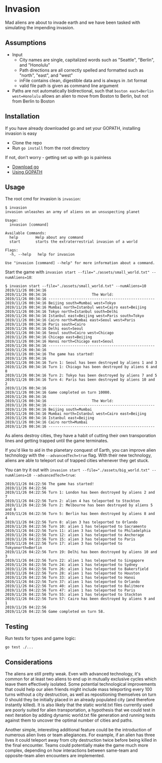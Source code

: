 # Invasion
Mad aliens are about to invade earth and we have been tasked with simulating the impending invasion.

## Assumptions
- Input
    - City names are single, capitalized words such as "Seattle", "Berlin", and "Honolulu"
    - Path directions are all correctly spelled and formatted such as "north", "east", and "west"
    - inFile contains clean, digestible data and is always in .txt format
    - valid file path is given as command line argument
- Paths are not automatically bidirectional, such that `boston east=Berlin west=Honolulu` allows an alien to move from Boston to Berlin, but not from Berlin to Boston

## Installation
If you have already downloaded go and set your GOPATH, installing invasion is easy
- Clone the repo
- Run `go install` from the root directory

If not, don't worry - getting set up with go is painless
- [Download go](https://golang.org/dl/)
- [Using GOPATH](https://github.com/golang/go/wiki/GOPATH)

## Usage

The root cmd for invasion is `invasion`:
```
$ invasion
invasion unleashes an army of aliens on an unsuspecting planet

Usage:
  invasion [command]

Available Commands:
  help        Help about any command
  start       starts the extraterrestrial invasion of a world

Flags:
  -h, --help   help for invasion

Use "invasion [command] --help" for more information about a command.
```

    
Start the game with `invasion start --file="./assets/small_world.txt" --numAliens=10`:
```
$ invasion start --file="./assets/small_world.txt" --numAliens=10
2019/11/26 00:34:16 
2019/11/26 00:34:16                     The World:
2019/11/26 00:34:16 -------------------------------------------------
2019/11/26 00:34:16 Beijing south=Mumbai west=Tokyo 
2019/11/26 00:34:16 Mumbai north=Istanbul west=Cairo east=Beijing 
2019/11/26 00:34:16 Tokyo north=Istanbul south=Delhi 
2019/11/26 00:34:16 Istanbul east=Beijing west=Paris south=Tokyo 
2019/11/26 00:34:16 Cairo north=Mumbai east=Seoul west=Paris 
2019/11/26 00:34:16 Paris south=Cairo 
2019/11/26 00:34:16 Delhi east=Seoul 
2019/11/26 00:34:16 Seoul south=Cairo west=Chicago 
2019/11/26 00:34:16 Chicago east=Beijing 
2019/11/26 00:34:16 Hanoi north=Chicago east=Seoul 
2019/11/26 00:34:16 -------------------------------------------------
2019/11/26 00:34:16 
2019/11/26 00:34:16 The game has started!
2019/11/26 00:34:16 
2019/11/26 00:34:16 Turn 1: Seoul has been destroyed by aliens 1 and 3 
2019/11/26 00:34:16 Turn 1: Chicago has been destroyed by aliens 6 and 8 
2019/11/26 00:34:16 Turn 2: Tokyo has been destroyed by aliens 7 and 5 
2019/11/26 00:34:16 Turn 4: Paris has been destroyed by aliens 10 and 2 
2019/11/26 00:34:16 
2019/11/26 00:34:16 Game completed on turn 10000.
2019/11/26 00:34:16 
2019/11/26 00:34:16                     The World:
2019/11/26 00:34:16 -------------------------------------------------
2019/11/26 00:34:16 Beijing south=Mumbai 
2019/11/26 00:34:16 Mumbai north=Istanbul west=Cairo east=Beijing 
2019/11/26 00:34:16 Istanbul east=Beijing 
2019/11/26 00:34:16 Cairo north=Mumbai 
2019/11/26 00:34:16 -------------------------------------------------
```

As aliens destroy cities, they have a habit of cutting their own transporation lines and getting trapped until the game terminates.

If you'd like to aid in the planetary conquest of Earth, you can improve alien technology with the `--advancedTech=true` flag. With their new technology, aliens are able to teleport out of trapped cities whenever they get stuck.

You can try it out with `invasion start --file="./assets/big_world.txt" --numAliens=10 --advancedTech=true`:
```
2019/11/26 04:22:56 The game has started!
2019/11/26 04:22:56 
2019/11/26 04:22:56 Turn 1: London has been destroyed by aliens 2 and 7 
2019/11/26 04:22:56 Turn 2: alien 4 has teleported to Stockton 
2019/11/26 04:22:56 Turn 2: Melbourne has been destroyed by aliens 5 and 6 
2019/11/26 04:22:56 Turn 5: Berlin has been destroyed by aliens 8 and 4 
2019/11/26 04:22:56 Turn 8: alien 3 has teleported to Orlando 
2019/11/26 04:22:56 Turn 10: alien 1 has teleported to Sacramento 
2019/11/26 04:22:56 Turn 11: alien 3 has teleported to Philadelphia 
2019/11/26 04:22:56 Turn 12: alien 1 has teleported to Anchorage 
2019/11/26 04:22:56 Turn 15: alien 3 has teleported to Paris 
2019/11/26 04:22:56 Turn 17: alien 3 has teleported to Tokyonorth=Berlin 
2019/11/26 04:22:56 Turn 19: Delhi has been destroyed by aliens 10 and 3 
2019/11/26 04:22:56 Turn 22: alien 1 has teleported to Singapore 
2019/11/26 04:22:56 Turn 24: alien 1 has teleported to Sydney 
2019/11/26 04:22:56 Turn 26: alien 1 has teleported to Bakersfield 
2019/11/26 04:22:56 Turn 28: alien 1 has teleported to Houston 
2019/11/26 04:22:56 Turn 33: alien 1 has teleported to Hanoi 
2019/11/26 04:22:56 Turn 37: alien 1 has teleported to Orlando 
2019/11/26 04:22:56 Turn 40: alien 1 has teleported to Balitmore 
2019/11/26 04:22:56 Turn 47: alien 1 has teleported to Paris 
2019/11/26 04:22:56 Turn 55: alien 1 has teleported to Stockton 
2019/11/26 04:22:56 Turn 57: Cairo has been destroyed by aliens 9 and 1 
2019/11/26 04:22:56 
2019/11/26 04:22:56 Game completed on turn 58.

```
## Testing
Run tests for types and game logic:
```
go test ./...
```

## Considerations
The aliens are still pretty weak. Even with advanced technology, it's common for at least two aliens to end up in mutually exclusive cycles which leave them effectively isolated. Some potential technological improvements that could help our alien friends might include mass teleporting every 100 turns without a city destruction, as well as repositioning themselves on turn 0 should they be initially placed in an already populated city (and therefore instantly killed). It is also likely that the static world.txt files currently used are poorly suited for alien transportation, a hypothesis that we could test in next iteration by adding dynamic world.txt file generation and running tests against them to uncover the optimal number of cities and paths.


Another simple, interesting additional feature could be the introduction of numerous alien lives or team allegiances. For example, if an alien has three lives it could teleport away from city destruction twice before being killed in the final encounter. Teams could potentially make the game much more complex, depending on how interactions between same-team and opposite-team alien encounters are implemented.